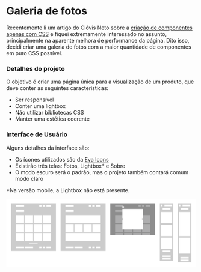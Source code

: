 # Galeria de fotos

Recentemente li um artigo do Clóvis Neto sobre a [criação de componentes apenas com CSS](https://clovisdasilvaneto.github.io/criando-componentes-apenas-com-css) e fiquei extremamente interessado no assunto, principalmente na aparente melhora de performance da página. Dito isso, decidi criar uma galeria de fotos com a maior quantidade de componentes em puro CSS possível.

### Detalhes do projeto

O objetivo é criar uma página única para a visualização de um produto, que deve conter as seguintes características:

- Ser responsível
- Conter uma lightbox
- Não utilizar bibliotecas CSS
- Manter uma estética coerente

### Interface de Usuário

Alguns detalhes da interface são:

- Os ícones utilizados são da [Eva Icons](https://akveo.github.io/eva-icons/#/)
- Existirão três telas: Fotos, Lightbox\* e Sobre
- O modo escuro será o padrão, mas o projeto também contará comum modo claro

\*Na versão mobile, a Lightbox não está presente.

![Wireframe](./resources/images/wireframe.png)
